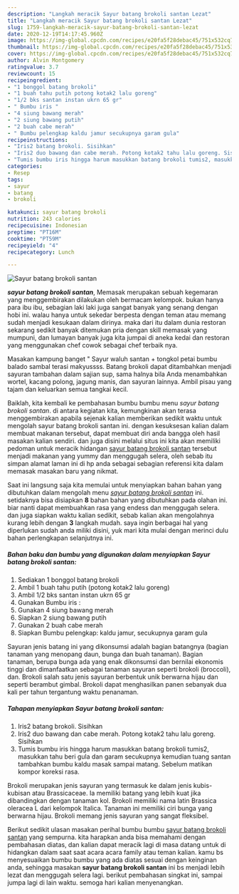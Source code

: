 ```yaml
---
description: "Langkah meracik Sayur batang brokoli santan Lezat"
title: "Langkah meracik Sayur batang brokoli santan Lezat"
slug: 1759-langkah-meracik-sayur-batang-brokoli-santan-lezat
date: 2020-12-19T14:17:45.960Z
image: https://img-global.cpcdn.com/recipes/e20fa5f28debac45/751x532cq70/sayur-batang-brokoli-santan-foto-resep-utama.jpg
thumbnail: https://img-global.cpcdn.com/recipes/e20fa5f28debac45/751x532cq70/sayur-batang-brokoli-santan-foto-resep-utama.jpg
cover: https://img-global.cpcdn.com/recipes/e20fa5f28debac45/751x532cq70/sayur-batang-brokoli-santan-foto-resep-utama.jpg
author: Alvin Montgomery
ratingvalue: 3.7
reviewcount: 15
recipeingredient:
- "1 bonggol batang brokoli"
- "1 buah tahu putih potong kotak2 lalu goreng"
- "1/2 bks santan instan ukrn 65 gr"
- " Bumbu iris "
- "4 siung bawang merah"
- "2 siung bawang putih"
- "2 buah cabe merah"
- " Bumbu pelengkap kaldu jamur secukupnya garam gula"
recipeinstructions:
- "Iris2 batang brokoli. Sisihkan"
- "Iris2 duo bawang dan cabe merah. Potong kotak2 tahu lalu goreng. Sisihkan"
- "Tumis bumbu iris hingga harum masukkan batang brokoli tumis2, masukkan tahu beri gula dan garam secukupnya kemudian tuang santan tambahkan bumbu kaldu masak sampai matang. Sebelum matikan kompor koreksi rasa."
categories:
- Resep
tags:
- sayur
- batang
- brokoli

katakunci: sayur batang brokoli 
nutrition: 243 calories
recipecuisine: Indonesian
preptime: "PT16M"
cooktime: "PT59M"
recipeyield: "4"
recipecategory: Lunch

---
```



![Sayur batang brokoli santan](https://img-global.cpcdn.com/recipes/e20fa5f28debac45/751x532cq70/sayur-batang-brokoli-santan-foto-resep-utama.jpg)

<b><i>sayur batang brokoli santan</i></b>, Memasak merupakan sebuah kegemaran yang menggembirakan dilakukan oleh bermacam kelompok. bukan hanya para ibu ibu, sebagian laki laki juga sangat banyak yang senang dengan hobi ini. walau hanya untuk sekedar berpesta dengan teman atau memang sudah menjadi kesukaan dalam dirinya. maka dari itu dalam dunia restoran sekarang sedikit banyak ditemukan pria dengan skill memasak yang mumpuni, dan lumayan banyak juga kita jumpai di aneka kedai dan restoran yang menggunakan chef cowok sebagai chef terbaik nya.

Masakan kampung banget &#34; Sayur waluh santan + tongkol petai bumbu balado sambal terasi makyussss. Batang brokoli dapat ditambahkan menjadi sayuran tambahan dalam sajian sup, sama halnya bila Anda menambahkan wortel, kacang polong, jagung manis, dan sayuran lainnya. Ambil pisau yang tajam dan keluarkan semua tangkai kecil.

Baiklah, kita kembali ke pembahasan bumbu bumbu menu <i>sayur batang brokoli santan</i>. di antara kegiatan kita, kemungkinan akan terasa menggembirakan apabila sejenak kalian memberikan sedikit waktu untuk mengolah sayur batang brokoli santan ini. dengan kesuksesan kalian dalam membuat makanan tersebut, dapat membuat diri anda bangga oleh hasil masakan kalian sendiri. dan juga disini melalui situs ini kita akan memiliki pedoman untuk meracik hidangan <u>sayur batang brokoli santan</u> tersebut menjadi makanan yang yummy dan menggugah selera, oleh sebab itu simpan alamat laman ini di hp anda sebagai sebagian referensi kita dalam memasak masakan baru yang nikmat.


Saat ini langsung saja kita memulai untuk menyiapkan bahan bahan yang dibutuhkan dalam mengolah menu <u><i>sayur batang brokoli santan</i></u> ini. setidaknya bisa disiapkan <b>8</b> bahan bahan yang dibutuhkan pada olahan ini. biar nanti dapat membuahkan rasa yang endess dan menggugah selera. dan juga siapkan waktu kalian sedikit, sebab kalian akan mengolahnya kurang lebih dengan <b>3</b> langkah mudah. saya ingin berbagai hal yang diperlukan sudah anda miliki disini, yuk mari kita mulai dengan merinci dulu bahan perlengkapan selanjutnya ini.

<!--inarticleads1-->

##### Bahan baku dan bumbu yang digunakan dalam menyiapkan Sayur batang brokoli santan:

1. Sediakan 1 bonggol batang brokoli
1. Ambil 1 buah tahu putih (potong kotak2 lalu goreng)
1. Ambil 1/2 bks santan instan ukrn 65 gr
1. Gunakan  Bumbu iris :
1. Gunakan 4 siung bawang merah
1. Siapkan 2 siung bawang putih
1. Gunakan 2 buah cabe merah
1. Siapkan  Bumbu pelengkap: kaldu jamur, secukupnya garam gula


Sayuran jenis batang ini yang dikonsumsi adalah bagian batangnya (bagian tanaman yang menopang daun, bunga dan buah tanaman). Bagian tanaman, berupa bunga ada yang enak dikonsumsi dan bernilai ekonomis tinggi dan dimanfaatkan sebagai tanaman sayuran seperti brokoli (broccoli), dan. Brokoli salah satu jenis sayuran berbentuk unik berwarna hijau dan seperti berambut gimbal. Brokoli dapat menghasilkan panen sebanyak dua kali per tahun tergantung waktu penanaman. 

<!--inarticleads2-->

##### Tahapan menyiapkan Sayur batang brokoli santan:

1. Iris2 batang brokoli. Sisihkan
1. Iris2 duo bawang dan cabe merah. Potong kotak2 tahu lalu goreng. Sisihkan
1. Tumis bumbu iris hingga harum masukkan batang brokoli tumis2, masukkan tahu beri gula dan garam secukupnya kemudian tuang santan tambahkan bumbu kaldu masak sampai matang. Sebelum matikan kompor koreksi rasa.


Brokoli merupakan jenis sayuran yang termasuk ke dalam jenis kubis-kubisan atau Brassicaceae. Ia memiliki batang yang lebih kuat jika dibandingkan dengan tanaman kol. Brokoli memiliki nama latin Brassica oleracea L dari kelompok Italica. Tanaman ini memiliki ciri bunga yang berwarna hijau. Brokoli memang jenis sayuran yang sangat fleksibel. 

Berikut sedikit ulasan masakan perihal bumbu bumbu <u>sayur batang brokoli santan</u> yang sempurna. kita harapkan anda bisa memahami dengan pembahasan diatas, dan kalian dapat meracik lagi di masa datang untuk di hidangkan dalam saat saat acara acara family atau teman kalian. kamu bs menyesuaikan bumbu bumbu yang ada diatas sesuai dengan keinginan anda, sehingga masakan <b>sayur batang brokoli santan</b> ini bs menjadi lebih lezat dan menggugah selera lagi. berikut pembahasan singkat ini, sampai jumpa lagi di lain waktu. semoga hari kalian menyenangkan.
